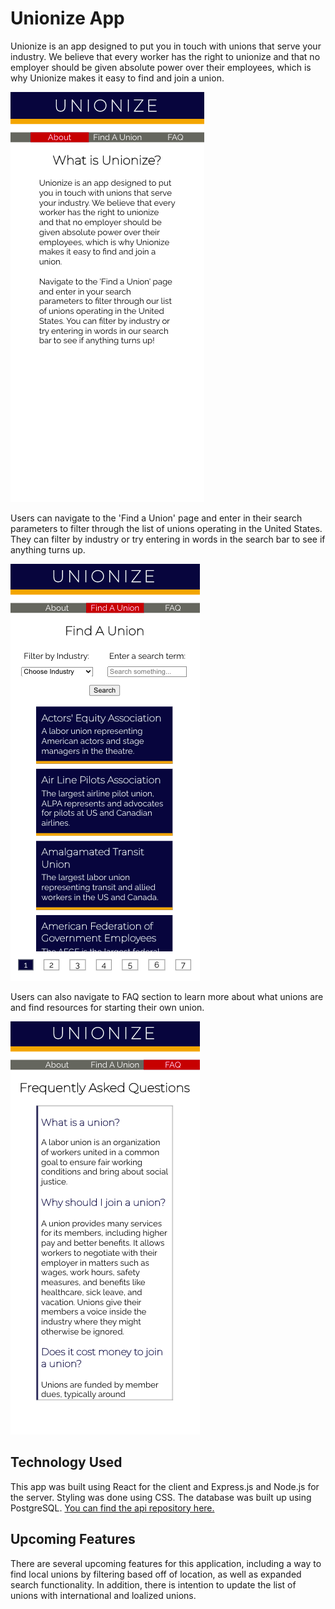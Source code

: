 # Unionize App

Unionize is an app designed to put you in touch with unions that serve your industry. We believe that every worker has the right to unionize and that no employer should be given absolute power over their employees, which is why Unionize makes it easy to find and join a union.

![About Page](/images/about-page.png)
                        
Users can navigate to the 'Find a Union' page and enter in their search parameters to filter through the list of unions operating in the United States. They can filter by industry or try entering in words in the search bar to see if anything turns up. 

![Find a Union Page](/images/find-union-page.png)

Users can also navigate to FAQ section to learn more about what unions are and find resources for starting their own union.

![FAQ Page](/images/faq-page.png)

## Technology Used

This app was built using React for the client and Express.js and Node.js for the server. Styling was done using CSS. The database was built up using PostgreSQL. [You can find the api repository here.](https://github.com/alannabouloy/unionize-server)

## Upcoming Features

There are several upcoming features for this application, including a way to find local unions by filtering based off of location, as well as expanded search functionality. In addition, there is intention to update the list of unions with international and loalized unions. 